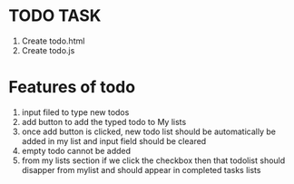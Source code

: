   # TODO TASK

  1. Create todo.html
  2. Create todo.js

  # Features of todo
  1. input filed to type new todos
  2. add button to add the typed todo to My lists
  3. once add button is clicked, new todo list should be automatically be added in my list and input field should be cleared
  4. empty todo cannot be added
  5. from my lists section if we click the checkbox then that todolist should disapper from mylist and should appear in completed tasks lists
  